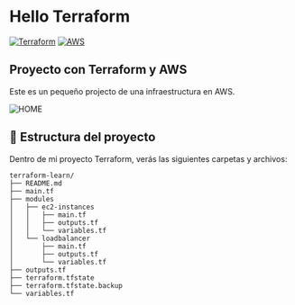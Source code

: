 # Hello Terraform

[![Terraform](https://img.shields.io/badge/Terraform+-purple?style=for-the-badge&logo=terraform&logoColor=white&labelColor=101010)](https://www.terraform.io/)
[![AWS](https://img.shields.io/badge/AWS-232F3E?style=for-the-badge&logo=amazonwebservices&logoColor=white&labelColor=101010)](https://aws.amazon.com/es/)

## Proyecto con Terraform y AWS

Este es un pequeño projecto de una infraestructura en AWS.

![HOME](https://cdn.plainconcepts.com/wp-content/uploads/2022/10/terraform-que-es.png)

## 🚀 Estructura del proyecto

Dentro de mi proyecto Terraform, verás las siguientes carpetas y archivos:

```text
terraform-learn/
├── README.md
├── main.tf
├── modules
│   ├── ec2-instances
│   │   ├── main.tf
│   │   ├── outputs.tf
│   │   └── variables.tf
│   └── loadbalancer
│       ├── main.tf
│       ├── outputs.tf
│       └── variables.tf
├── outputs.tf
├── terraform.tfstate
├── terraform.tfstate.backup
└── variables.tf

```